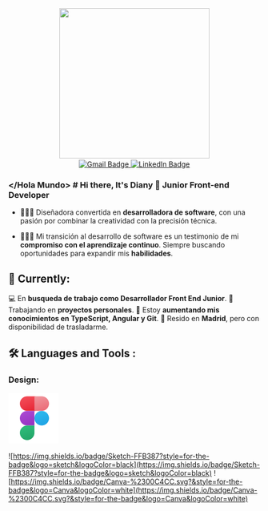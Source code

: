 <div  align="center">
  <img width="300" height="300" src="https://user-images.githubusercontent.com/113302094/211284885-f4291eef-88a6-48cb-a06e-28c3481a75b0.gif">
</div>

<div id="badges" align="center">
<a href="mailto:dianymartinez31@gmail.com" target="_blank">
    <img src="https://img.shields.io/badge/Gmail-D14836?style=for-the-badge&logo=gmail&logoColor=white" alt="Gmail Badge"/>
</a>

<a href="https://www.linkedin.com/in/diany-martinez" target="_blank">
    <img src="https://img.shields.io/badge/LinkedIn-purple?style=for-the-badge&logo=linkedin&logoColor=white" alt="LinkedIn Badge"/>
</a>
</div>



### </Hola Mundo> # Hi there, It's Diany 👋 Junior Front-end Developer


- 👩🏻‍💻 Diseñadora convertida en **desarrolladora de software**, con una pasión por combinar la creatividad con la precisión técnica.

- 👩🏻‍🎓 Mi transición al desarrollo de software es un testimonio de mi **compromiso con el aprendizaje continuo**. Siempre buscando oportunidades para expandir mis **habilidades**.



## 🎯 Currently:  

💻 En **busqueda de trabajo como Desarrollador Front End Junior**.
🌱 Trabajando en **proyectos personales**.
📓 Estoy **aumentando mis conocimientos en TypeScript, Angular y Git**. 
📍 Resido en **Madrid**, pero con disponibilidad de trasladarme.


## 🛠️ Languages and Tools :

### Design: 
![FIGMA](image.png)


![https://img.shields.io/badge/Sketch-FFB387?style=for-the-badge&logo=sketch&logoColor=black](https://img.shields.io/badge/Sketch-FFB387?style=for-the-badge&logo=sketch&logoColor=black)
![https://img.shields.io/badge/Canva-%2300C4CC.svg?&style=for-the-badge&logo=Canva&logoColor=white](https://img.shields.io/badge/Canva-%2300C4CC.svg?&style=for-the-badge&logo=Canva&logoColor=white)